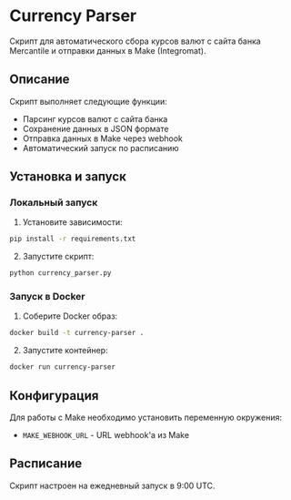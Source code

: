 # Currency Parser

Скрипт для автоматического сбора курсов валют с сайта банка Mercantile и отправки данных в Make (Integromat).

## Описание

Скрипт выполняет следующие функции:
- Парсинг курсов валют с сайта банка
- Сохранение данных в JSON формате
- Отправка данных в Make через webhook
- Автоматический запуск по расписанию

## Установка и запуск

### Локальный запуск

1. Установите зависимости:
```bash
pip install -r requirements.txt
```

2. Запустите скрипт:
```bash
python currency_parser.py
```

### Запуск в Docker

1. Соберите Docker образ:
```bash
docker build -t currency-parser .
```

2. Запустите контейнер:
```bash
docker run currency-parser
```

## Конфигурация

Для работы с Make необходимо установить переменную окружения:
- `MAKE_WEBHOOK_URL` - URL webhook'а из Make

## Расписание

Скрипт настроен на ежедневный запуск в 9:00 UTC. 
